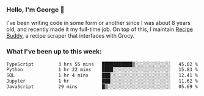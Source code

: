 ### Hello, I'm George 👋

I've been writing code in some form or another since I was about 8 years old, and recently made it my full-time job. On top of this, I maintain [Recipe Buddy](https://github.com/georgegebbett/recipe-buddy), a recipe scraper that interfaces with Grocy.  

<!--
**georgegebbett/georgegebbett** is a ✨ _special_ ✨ repository because its `README.md` (this file) appears on your GitHub profile.

Here are some ideas to get you started:

- 🔭 I’m currently working on ...
- 🌱 I’m currently learning ...
- 👯 I’m looking to collaborate on ...
- 🤔 I’m looking for help with ...
- 💬 Ask me about ...
- 📫 How to reach me: ...
- 😄 Pronouns: ...
- ⚡ Fun fact: ...
-->

### What I've been up to this week:
<!--START_SECTION:waka-->

```txt
TypeScript         3 hrs 55 mins   ███████████▒░░░░░░░░░░░░░   45.02 %
Python             1 hr 22 mins    ████░░░░░░░░░░░░░░░░░░░░░   15.83 %
SQL                1 hr 4 mins     ███░░░░░░░░░░░░░░░░░░░░░░   12.41 %
Jupyter            1 hr            ███░░░░░░░░░░░░░░░░░░░░░░   11.62 %
JavaScript         29 mins         █▒░░░░░░░░░░░░░░░░░░░░░░░   05.69 %
```

<!--END_SECTION:waka-->
